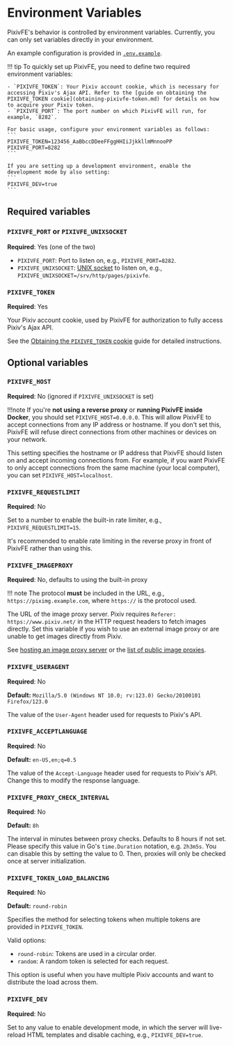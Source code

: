 # Environment Variables

PixivFE's behavior is controlled by environment variables. Currently, you can only set variables directly in your environment.

An example configuration is provided in [`.env.example`](https://codeberg.org/VnPower/PixivFE/src/branch/v2/.env.example).

!!! tip
    To quickly set up PixivFE, you need to define two required environment variables:

    - `PIXIVFE_TOKEN`: Your Pixiv account cookie, which is necessary for accessing Pixiv's Ajax API. Refer to the [guide on obtaining the PIXIVFE_TOKEN cookie](obtaining-pixivfe-token.md) for details on how to acquire your Pixiv token.
    - `PIXIVFE_PORT`: The port number on which PixivFE will run, for example, `8282`.

    For basic usage, configure your environment variables as follows:
    ```
    PIXIVFE_TOKEN=123456_AaBbccDDeeFFggHHIiJjkkllmMnnooPP
    PIXIVFE_PORT=8282
    ```

    If you are setting up a development environment, enable the development mode by also setting:
    ```
    PIXIVFE_DEV=true
    ```

## Required variables

### `PIXIVFE_PORT` or `PIXIVFE_UNIXSOCKET`

**Required**: Yes (one of the two)

- `PIXIVFE_PORT`: Port to listen on, e.g., `PIXIVFE_PORT=8282`.
- `PIXIVFE_UNIXSOCKET`: [UNIX socket](https://en.wikipedia.org/wiki/Unix_domain_socket) to listen on, e.g., `PIXIVFE_UNIXSOCKET=/srv/http/pages/pixivfe`.

### `PIXIVFE_TOKEN`

**Required**: Yes

Your Pixiv account cookie, used by PixivFE for authorization to fully access Pixiv's Ajax API.

See the [Obtaining the `PIXIVFE_TOKEN` cookie](obtaining-pixivfe-token.md) guide for detailed instructions.

## Optional variables

### `PIXIVFE_HOST`

**Required**: No (ignored if `PIXIVFE_UNIXSOCKET` is set)

!!!note
    If you're **not using a reverse proxy** or **running PixivFE inside Docker**, you should set `PIXIVFE_HOST=0.0.0.0`. This will allow PixivFE to accept connections from any IP address or hostname. If you don't set this, PixivFE will refuse direct connections from other machines or devices on your network.

This setting specifies the hostname or IP address that PixivFE should listen on and accept incoming connections from. For example, if you want PixivFE to only accept connections from the same machine (your local computer), you can set `PIXIVFE_HOST=localhost`.

### `PIXIVFE_REQUESTLIMIT`

**Required**: No

Set to a number to enable the built-in rate limiter, e.g., `PIXIVFE_REQUESTLIMIT=15`.

It's recommended to enable rate limiting in the reverse proxy in front of PixivFE rather than using this.

### `PIXIVFE_IMAGEPROXY`

**Required**: No, defaults to using the built-in proxy

!!! note
    The protocol **must** be included in the URL, e.g., `https://piximg.example.com`, where `https://` is the protocol used.

The URL of the image proxy server. Pixiv requires `Referer: https://www.pixiv.net/` in the HTTP request headers to fetch images directly. Set this variable if you wish to use an external image proxy or are unable to get images directly from Pixiv.

See [hosting an image proxy server](image-proxy-server.md) or the [list of public image proxies](../public-image-proxies.md).

### `PIXIVFE_USERAGENT`

**Required**: No

**Default:** `Mozilla/5.0 (Windows NT 10.0; rv:123.0) Gecko/20100101 Firefox/123.0`

The value of the `User-Agent` header used for requests to Pixiv's API.

### `PIXIVFE_ACCEPTLANGUAGE`

**Required**: No

**Default:** `en-US,en;q=0.5`

The value of the `Accept-Language` header used for requests to Pixiv's API. Change this to modify the response language.

### `PIXIVFE_PROXY_CHECK_INTERVAL`

**Required**: No

**Default:** `8h`

The interval in minutes between proxy checks. Defaults to 8 hours if not set.
Please specify this value in Go's `time.Duration` notation, e.g. `2h3m5s`.
You can disable this by setting the value to 0. Then, proxies will only be checked once at server initialization.

### `PIXIVFE_TOKEN_LOAD_BALANCING`

**Required**: No

**Default:** `round-robin`

Specifies the method for selecting tokens when multiple tokens are provided in `PIXIVFE_TOKEN`. 

Valid options:

- `round-robin`: Tokens are used in a circular order.
- `random`: A random token is selected for each request.

This option is useful when you have multiple Pixiv accounts and want to distribute the load across them.

### `PIXIVFE_DEV`

**Required**: No

Set to any value to enable development mode, in which the server will live-reload HTML templates and disable caching, e.g., `PIXIVFE_DEV=true`.
